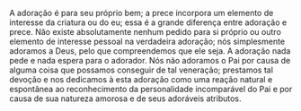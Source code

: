 ﻿A adoração é para seu próprio bem; a prece incorpora um elemento de interesse da criatura ou do eu; essa é a grande diferença entre adoração e prece. Não existe absolutamente nenhum pedido para si próprio ou outro elemento de interesse pessoal na verdadeira adoração; nós simplesmente adoramos a Deus, pelo que compreendemos que ele seja. A adoração nada pede e nada espera para o adorador. Nós não adoramos o Pai por causa de alguma coisa que possamos conseguir de tal veneração; prestamos tal devoção e nos dedicamos à esta adoração como uma reação natural e espontânea ao reconhecimento da personalidade incomparável do Pai e por causa de sua natureza amorosa e de seus adoráveis atributos.